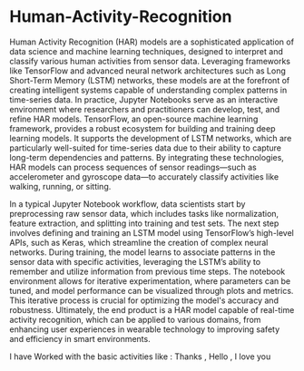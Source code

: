 # Human-Activity-Recognition
Human Activity Recognition (HAR) models are a sophisticated application of data science and machine learning techniques, designed to interpret and classify various human activities from sensor data. Leveraging frameworks like TensorFlow and advanced neural network architectures such as Long Short-Term Memory (LSTM) networks, these models are at the forefront of creating intelligent systems capable of understanding complex patterns in time-series data. In practice, Jupyter Notebooks serve as an interactive environment where researchers and practitioners can develop, test, and refine HAR models. TensorFlow, an open-source machine learning framework, provides a robust ecosystem for building and training deep learning models. It supports the development of LSTM networks, which are particularly well-suited for time-series data due to their ability to capture long-term dependencies and patterns. By integrating these technologies, HAR models can process sequences of sensor readings—such as accelerometer and gyroscope data—to accurately classify activities like walking, running, or sitting.

In a typical Jupyter Notebook workflow, data scientists start by preprocessing raw sensor data, which includes tasks like normalization, feature extraction, and splitting into training and test sets. The next step involves defining and training an LSTM model using TensorFlow’s high-level APIs, such as Keras, which streamline the creation of complex neural networks. During training, the model learns to associate patterns in the sensor data with specific activities, leveraging the LSTM’s ability to remember and utilize information from previous time steps. The notebook environment allows for iterative experimentation, where parameters can be tuned, and model performance can be visualized through plots and metrics. This iterative process is crucial for optimizing the model's accuracy and robustness. Ultimately, the end product is a HAR model capable of real-time activity recognition, which can be applied to various domains, from enhancing user experiences in wearable technology to improving safety and efficiency in smart environments.

I have Worked with the basic activities like : Thanks , Hello , I love you
